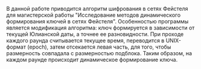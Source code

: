В данной работе приводится алгоритм шифрования в сетях Фейстеля для магистерской работы "Исследование методов динамического формирования ключей в сетях Фейстеля". Особенностью программы является модификация алгоритма: ключ формируется в зависимости от текущей Юлианской даты, а точнее ее разновидности. При проходе каждого раунда считывается текущее время, переводится в UNIX-формат (epoch), затем отсекается левая часть, для того, чтобы размерность совпадала с размерностью подблока. Таким образом, на каждом раунде происходит динамическое формирование ключа.
